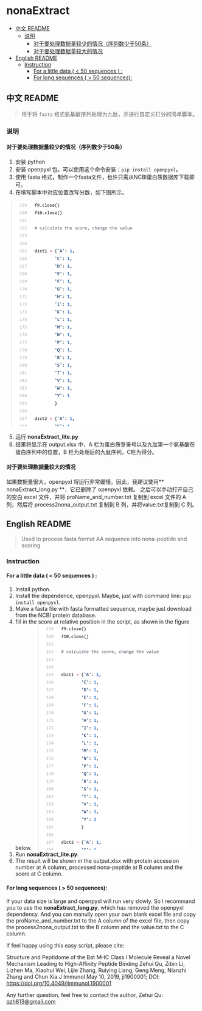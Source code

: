 # nonaExtract

<!-- TOC GFM -->

* [中文 README](#中文-readme)
	- [说明](#说明)
		+ [对于要处理数据量较少的情况（序列数少于50条）](#对于要处理数据量较少的情况序列数少于50条)
		+ [对于要处理数据量较大的情况](#对于要处理数据量较大的情况)
* [English README](#english-readme)
	- [Instruction](#instruction)
		+ [For a little data  ( <  50 sequences ) :](#for-a-little-data-----50-sequences--)
		+ [For long sequences ( > 50 sequences):](#for-long-sequences---50-sequences)

<!-- /TOC -->

## 中文 README

> 用于将 `fasta` 格式氨基酸序列处理为九肽，并进行自定义打分的简单脚本。

### 说明

#### 对于要处理数据量较少的情况（序列数少于50条）

1. 安装 python
2. 安装 openpyxl 包。可以使用这个命令安装：`pip install openpyxl`。
3. 使用 fasta 格式，制作一个fasta文件，也许只需从NCBI蛋白质数据库下载即可。
4. 在填写脚本中对应位置改写分数，如下图所示。

![figure1](/pic/2019-12-17_21-39-06.png)

5. 运行 **nonaExtract_lite.py** 
6. 结果将显示在 output.xlsx 中，A 栏为蛋白质登录号以及九肽第一个氨基酸在蛋白序列中的位置，B 栏为处理后的九肽序列，C栏为得分。

#### 对于要处理数据量较大的情况

如果数据量很大，openpyxl 将运行非常缓慢。因此，我建议使用** nonaExtract_long.py **，它已删除了 openpyxl 依赖。 之后可以手动打开自己的空白 excel 文件，并将 proName_and_number.txt 复制到 excel 文件的 A 列，然后将 process2nona_output.txt 复制到 B 列，并将value.txt复制到 C 列。

## English README

> Used to process fasta format AA sequence into nona-peptide and scoring

### Instruction

#### For a little data  ( <  50 sequences ) :

1. Install python.
2. Install the dependence, openpyxl. Maybe, just with command line: `pip install openpyxl`.
3. Make a fasta file with fasta formatted sequence, maybe just download from the NCBI protein database.
4. fill in the score at relative position in the script, as shown in the figure below.
![figure1](/pic/2019-12-17_21-39-06.png)
5. Run **nonaExtract_lite.py**.
6. The result will be shown in the output.xlsx with protein accession number at A column, processed nona-peptide at B column and the score at C column.

#### For long sequences ( > 50 sequences):

If your data size is large and openpyxl will run very slowly. So I recommand you to use the **nonaExtract_long.py**, which has removed the openpyxl dependency. And you can manully open your own blank excel file and copy the proName_and_number.txt to the A column of the excel file, then copy the process2nona_output.txt to the B column and the value.txt to the C column.

If feel happy using this easy script, please cite: 

Structure and Peptidome of the Bat MHC Class I Molecule Reveal a Novel Mechanism Leading to High-Affinity Peptide Binding
Zehui Qu, Zibin Li, Lizhen Ma, Xiaohui Wei, Lijie Zhang, Ruiying Liang, Geng Meng, Nianzhi Zhang and Chun Xia
J Immunol May 10, 2019, ji1900001; DOI: https://doi.org/10.4049/jimmunol.1900001

Any further question, feel free to contact the author, Zehui Qu: qzh813@gmail.com
